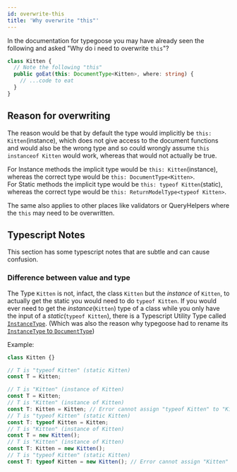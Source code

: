 ```yaml
---
id: overwrite-this
title: 'Why overwrite "this"'
---
```


In the documentation for typegoose you may have already seen the following and asked "Why do i need to overwrite `this`"?

```ts
class Kitten {
  // Note the following "this"
  public goEat(this: DocumentType<Kitten>, where: string) {
    // ...code to eat
  }
}
```

## Reason for overwriting

The reason would be that by default the type would implicitly be `this: Kitten`(instance), which does not give access to the document functions and would also be the wrong type and so could wrongly assume `this instanceof Kitten` would work, whereas that would not actually be true.

For Instance methods the implicit type would be `this: Kitten`(instance), whereas the correct type would be `this: DocumentType<Kitten>`.  
For Static methods the implicit type would be `this: typeof Kitten`(static), whereas the correct type would be `this: ReturnModelType<typeof Kitten>`.

The same also applies to other places like validators or QueryHelpers where the `this` may need to be overwritten.

## Typescript Notes

This section has some typescript notes that are subtle and can cause confusion.

### Difference between value and type

The Type `Kitten` is not, infact, the class `Kitten` but the *instance* of `Kitten`, to actually get the static you would need to do `typeof Kitten`.
If you would ever need to get the *instance*(`Kitten`) type of a class while you only have the input of a *static*(`typeof Kitten`), there is a Typescript Utility Type called [`InstanceType`](https://www.typescriptlang.org/docs/handbook/utility-types.html#instancetypetype). (Which was also the reason why typegoose had to rename its [`InstanceType` to `DocumentType`](./migration/migrate-6#instancetype-changed))

Example:

```ts
class Kitten {}

// T is "typeof Kitten" (static Kitten)
const T = Kitten;

// T is "Kitten" (instance of Kitten)
const T = Kitten;
// T is "Kitten" (instance of Kitten)
const T: Kitten = Kitten; // Error cannot assign "typeof Kitten" to "Kitten"
// T is "typeof Kitten" (static Kitten)
const T: typeof Kitten = Kitten;
// T is "Kitten" (instance of Kitten)
const T = new Kitten();
// T is "Kitten" (instance of Kitten)
const T: Kitten = new Kitten();
// T is "typeof Kitten" (static Kitten)
const T: typeof Kitten = new Kitten(); // Error cannot assign "Kitten" to "typeof Kitten"
```
